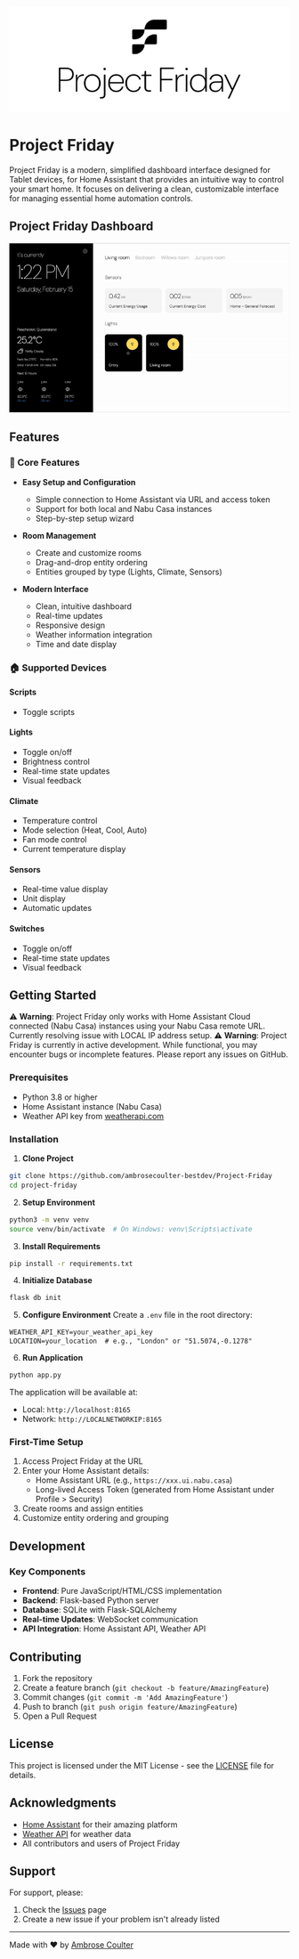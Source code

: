 ![Project Friday](docs/images/projectfridaylogo.png)

# Project Friday

Project Friday is a modern, simplified dashboard interface designed for Tablet devices, for Home Assistant that provides an intuitive way to control your smart home. It focuses on delivering a clean, customizable interface for managing essential home automation controls.

## Project Friday Dashboard
![Project Friday Dashboard](docs/images/dashboarddemo.gif)

## Features

### 🎯 Core Features
- **Easy Setup and Configuration**
  - Simple connection to Home Assistant via URL and access token
  - Support for both local and Nabu Casa instances
  - Step-by-step setup wizard

- **Room Management**
  - Create and customize rooms
  - Drag-and-drop entity ordering
  - Entities grouped by type (Lights, Climate, Sensors)

- **Modern Interface**
  - Clean, intuitive dashboard
  - Real-time updates
  - Responsive design
  - Weather information integration
  - Time and date display

### 🏠 Supported Devices

#### Scripts
- Toggle scripts

#### Lights
- Toggle on/off
- Brightness control
- Real-time state updates
- Visual feedback

#### Climate
- Temperature control
- Mode selection (Heat, Cool, Auto)
- Fan mode control
- Current temperature display

#### Sensors
- Real-time value display
- Unit display
- Automatic updates

#### Switches
- Toggle on/off
- Real-time state updates
- Visual feedback

## Getting Started
⚠️ **Warning**: Project Friday only works with Home Assistant Cloud connected (Nabu Casa) instances using your Nabu Casa remote URL. Currently resolving issue with LOCAL IP address setup.
⚠️ **Warning**: Project Friday is currently in active development. While functional, you may encounter bugs or incomplete features. Please report any issues on GitHub.


### Prerequisites
- Python 3.8 or higher
- Home Assistant instance (Nabu Casa)
- Weather API key from [weatherapi.com](https://www.weatherapi.com)

### Installation

1. **Clone Project**
```bash
git clone https://github.com/ambrosecoulter-bestdev/Project-Friday
cd project-friday
```

2. **Setup Environment**
```bash
python3 -m venv venv
source venv/bin/activate  # On Windows: venv\Scripts\activate
```

3. **Install Requirements**
```bash
pip install -r requirements.txt
```

4. **Initialize Database**
```bash
flask db init
```

5. **Configure Environment**
Create a `.env` file in the root directory:
```env
WEATHER_API_KEY=your_weather_api_key
LOCATION=your_location  # e.g., "London" or "51.5074,-0.1278"
```

6. **Run Application**
```bash
python app.py
```

The application will be available at:
- Local: `http://localhost:8165`
- Network: `http://LOCALNETWORKIP:8165`

### First-Time Setup

1. Access Project Friday at the URL
2. Enter your Home Assistant details:
   - Home Assistant URL (e.g., `https://xxx.ui.nabu.casa`)
   - Long-lived Access Token (generated from Home Assistant under Profile > Security)
3. Create rooms and assign entities
4. Customize entity ordering and grouping

## Development

### Key Components

- **Frontend**: Pure JavaScript/HTML/CSS implementation
- **Backend**: Flask-based Python server
- **Database**: SQLite with Flask-SQLAlchemy
- **Real-time Updates**: WebSocket communication
- **API Integration**: Home Assistant API, Weather API

## Contributing

1. Fork the repository
2. Create a feature branch (`git checkout -b feature/AmazingFeature`)
3. Commit changes (`git commit -m 'Add AmazingFeature'`)
4. Push to branch (`git push origin feature/AmazingFeature`)
5. Open a Pull Request

## License

This project is licensed under the MIT License - see the [LICENSE](LICENSE) file for details.

## Acknowledgments

- [Home Assistant](https://www.home-assistant.io/) for their amazing platform
- [Weather API](https://www.weatherapi.com) for weather data
- All contributors and users of Project Friday

## Support

For support, please:
1. Check the [Issues](https://github.com/ambrosecoulter-bestdev/Project-Friday/issues) page
2. Create a new issue if your problem isn't already listed

---

Made with ❤️ by [Ambrose Coulter](https://github.com/ambrosecoulter-bestdev)